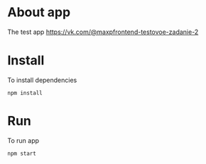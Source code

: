 # About app

The test app https://vk.com/@maxpfrontend-testovoe-zadanie-2

# Install

To install dependencies

```shell
npm install
```

# Run

To run app

```shell
npm start
```
